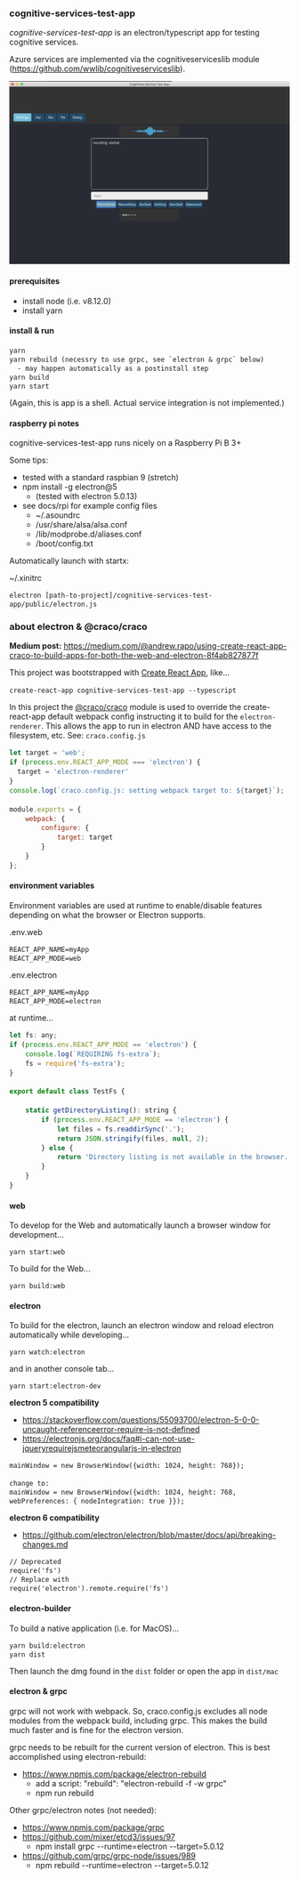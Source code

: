 ### cognitive-services-test-app

*cognitive-services-test-app* is an electron/typescript app for testing cognitive services.

Azure services are implemented via the cognitiveserviceslib module (https://github.com/wwlib/cognitiveserviceslib).

![cognitive-services-test-app](./docs/cognitive-services-test-app.png)


#### prerequisites
- install node (i.e. v8.12.0)
- install yarn

#### install & run
```
yarn
yarn rebuild (necessry to use grpc, see `electron & grpc` below)
  - may happen automatically as a postinstall step
yarn build
yarn start
```

(Again, this is app is a shell. Actual service integration is not implemented.)

#### raspberry pi notes
cognitive-services-test-app runs nicely on a Raspberry Pi B 3+

Some tips:
- tested with a standard raspbian 9 (stretch)
- npm install -g electron@5
  - (tested with electron 5.0.13)
- see docs/rpi for example config files
  - ~/.asoundrc
  - /usr/share/alsa/alsa.conf
  - /lib/modprobe.d/aliases.conf
  - /boot/config.txt

Automatically launch with startx:

~/.xinitrc
```
electron [path-to-project]/cognitive-services-test-app/public/electron.js
```

### about electron & @craco/craco

**Medium post:**
<https://medium.com/@andrew.rapo/using-create-react-app-craco-to-build-apps-for-both-the-web-and-electron-8f4ab827877f>

This project was bootstrapped with [Create React App](https://github.com/facebook/create-react-app), like...

`create-react-app cognitive-services-test-app --typescript`

In this project the [\@craco/craco](https://www.npmjs.com/package/@craco/craco) module is used to override the create-react-app default webpack config instructing it to build for the `electron-renderer`. This allows the app to run in electron AND have access to the filesystem, etc. See: `craco.config.js`

```js
let target = 'web';
if (process.env.REACT_APP_MODE === 'electron') {
  target = 'electron-renderer'
}
console.log(`craco.config.js: setting webpack target to: ${target}`);

module.exports = {
    webpack: {
        configure: {
            target: target
        }
    }
};
```

#### environment variables

Environment variables are used at runtime to enable/disable features depending on what the browser or Electron supports.

.env.web
```
REACT_APP_NAME=myApp
REACT_APP_MODE=web
```

.env.electron
```
REACT_APP_NAME=myApp
REACT_APP_MODE=electron
```

at runtime...
```js
let fs: any;
if (process.env.REACT_APP_MODE == 'electron') {
    console.log(`REQUIRING fs-extra`);
    fs = require('fs-extra');
}

export default class TestFs {

    static getDirectoryListing(): string {
        if (process.env.REACT_APP_MODE == 'electron') {
            let files = fs.readdirSync('.');
            return JSON.stringify(files, null, 2);
        } else {
            return 'Directory listing is not available in the browser.'
        }
    }
}
```

#### web
To develop for the Web and automatically launch a browser window for development...

```
yarn start:web
```

To build for the Web...

```
yarn build:web
```

#### electron
To build for the electron, launch an electron window and reload electron automatically while developing...
```
yarn watch:electron
```
and in another console tab...
```
yarn start:electron-dev
```

**electron 5 compatibility**
- https://stackoverflow.com/questions/55093700/electron-5-0-0-uncaught-referenceerror-require-is-not-defined
- https://electronjs.org/docs/faq#i-can-not-use-jqueryrequirejsmeteorangularjs-in-electron
```
mainWindow = new BrowserWindow({width: 1024, height: 768});

change to:
mainWindow = new BrowserWindow({width: 1024, height: 768, webPreferences: { nodeIntegration: true }});

```

**electron 6 compatibility**
- https://github.com/electron/electron/blob/master/docs/api/breaking-changes.md
```
// Deprecated
require('fs')
// Replace with
require('electron').remote.require('fs')
```

#### electron-builder
To build a native application (i.e. for MacOS)...
```
yarn build:electron
yarn dist
```

Then launch the dmg found in the `dist` folder or open the app in `dist/mac`

#### electron & grpc
grpc will not work with webpack. So, craco.config.js excludes all node modules from the webpack build, including grpc. This makes the build much faster and is fine for the electron version.

grpc needs to be rebuilt for the current version of electron. This is best accomplished using electron-rebuild:
- https://www.npmjs.com/package/electron-rebuild
  - add a script: "rebuild": "electron-rebuild -f -w grpc"
  - npm run rebuild

Other grpc/electron notes (not needed):
- https://www.npmjs.com/package/grpc
- https://github.com/mixer/etcd3/issues/97
  - npm install grpc --runtime=electron --target=5.0.12
- https://github.com/grpc/grpc-node/issues/989
  - npm rebuild --runtime=electron --target=5.0.12
